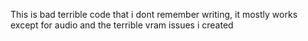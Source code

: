This is bad terrible code that i dont remember writing, it mostly works except for audio and the terrible vram issues i created
